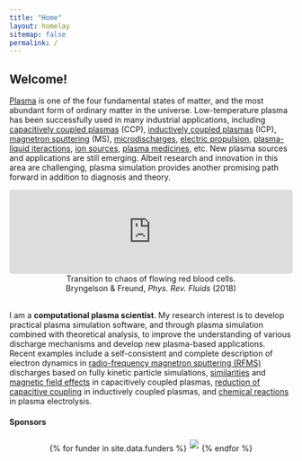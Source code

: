 ```yaml
---
title: "Home"
layout: homelay
sitemap: false
permalink: /
---
```


## Welcome!


<a href="https://en.wikipedia.org/wiki/Plasma_(physics)" target="_blank">Plasma</a> is one of the four fundamental states of matter, and the most abundant form of ordinary matter in the universe.
Low-temperature plasma has been successfully used in many industrial applications, including <a href="https://en.wikipedia.org/wiki/Capacitively_coupled_plasma" target="_blank">capacitively coupled plasmas</a> (CCP), <a href="https://en.wikipedia.org/wiki/Inductively_coupled_plasma" target="_blank">inductively coupled plasmas</a> (ICP), <a href="https://en.wikipedia.org/wiki/Sputter_deposition" target="_blank">magnetron sputtering</a> (MS), <a href="https://en.wikipedia.org/wiki/Microplasma" target="_blank">microdischarges</a>, <a href="https://en.wikipedia.org/wiki/Electrically_powered_spacecraft_propulsion" target="_blank">electric propulsion</a>, <a href="https://doi.org/10.1088/0022-3727/49/23/235204" target="blank">plasma-liquid iteractions</a>, <a href="https://en.wikipedia.org/wiki/Ion_source" target="_blank">ion sources</a>, <a href="https://en.wikipedia.org/wiki/Plasma_medicine" target="_blank">plasma medicines</a>, etc.
New plasma sources and applications are still emerging.
Albeit research and innovation in this area are challenging, plasma simulation provides another promising path forward in addition to diagnosis and theory.

<div class="container">
<div class="row">
<center>
<iframe src="https://player.vimeo.com/video/455688517?autoplay=1&loop=1&autopause=0&muted=1&quality=360p&background=1" width="100%" style="border-style:solid;border-radius:5px;" frameborder="0" allow="autoplay"></iframe>
Transition to chaos of flowing red blood cells. <br/>
Bryngelson & Freund, <i>Phys. Rev. Fluids</i> (2018)
</center>
</div>
</div>
<br/>


I am a **computational plasma scientist**.
My research interest is to develop practical plasma simulation software, and through plasma simulation combined with theoretical analysis, to improve the understanding of various discharge mechanisms and develop new plasma-based applications.
Recent examples include a self-consistent and complete description of electron dynamics in <a href="{{ site.url }}{{ site.baseurl }}/papers/zheng20psst.pdf" target="_blank">radio-frequency magnetron sputtering (RFMS)</a> discharges based on fully kinetic particle simulations, <a href="{{ site.url }}{{ site.baseurl }}/papers/fu20_simil_law_frequen_scalin_low.pdf" target="_blank">similarities</a> and <a href="{{ site.url }}{{ site.baseurl }}/papers/zheng19_enhan_ohmic_heatin_by_hall.pdf" target="_blank">magnetic field effects</a> in capacitively coupled plasmas, <a href="{{ site.url }}{{ site.baseurl }}/papers/zheng19_reduc_capac_coupl_induc_coupl.pdf" target="_blank">reduction of capacitive coupling</a> in inductively coupled plasmas, and <a href="{{ site.url }}{{ site.baseurl }}/papers/zheng19_under_chemic_react_cathod_plasm_elect.pdf" target="_blank">chemical reactions</a> in plasma electrolysis.

<div class="jumbotron">
  <h4>Sponsors</h4>
  <div style='display:block; text-align:center; margin-left:auto; margin-right:auto;'>
 {% for funder in site.data.funders %}<a href="{{ funder.url }}" target="_blank"><img src='{{ site.url }}{{ site.baseurl }}/images/logopic/{{ funder.image }}' style='max-height: 80px; max-width: 200px; margin: 1%'/></a>{% endfor %}
  </div>
</div>
